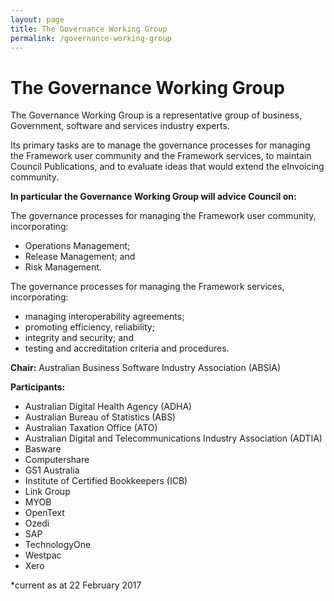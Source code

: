 ```yaml
---
layout: page
title: The Governance Working Group
permalink: /governance-working-group
---
```


# The Governance Working Group
The Governance Working Group is a representative group of business, Government, software and services industry experts.

Its primary tasks are to manage the governance processes for managing the Framework user community and the Framework services, to maintain Council Publications, and to evaluate ideas that would extend the eInvoicing community.

**In particular the Governance Working Group will advice Council on:**

The governance processes for managing the Framework user community, incorporating:
- Operations Management;
- Release Management; and
- Risk Management.

The governance processes for managing the Framework services, incorporating:
- managing interoperability agreements;
- promoting efficiency, reliability;
- integrity and security; and
- testing and accreditation criteria and procedures.

**Chair:** Australian Business Software Industry Association (ABSIA)

**Participants:** 

- Australian Digital Health Agency (ADHA)
- Australian Bureau of Statistics (ABS)
- Australian Taxation Office (ATO)
- Australian Digital and Telecommunications Industry Association (ADTIA)
- Basware
- Computershare
- GS1 Australia
- Institute of Certified Bookkeepers (ICB)
- Link Group
- MYOB
- OpenText
- Ozedi
- SAP
- TechnologyOne
- Westpac
- Xero

*current as at 22 February 2017
